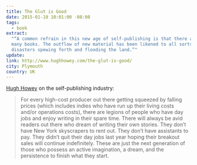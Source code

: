 ```yaml
---
title: The Glut is Good
date: 2015-01-10 10:01:00 -08:00
tags:
  - book
extract:
  "“A common refrain in this new age of self-publishing is that there are too
  many books. The outflow of new material has been likened to all sorts of natural
  disasters spewing forth and flooding the land.”"
update:
link: http://www.hughhowey.com/the-glut-is-good/
city: Plymouth
country: UK
---
```


[Hugh Howey](http://www.hughhowey.com/the-glut-is-good/) on the self-publishing industry:

> For every high-cost producer out there getting squeezed by falling prices (which includes indies who have run up their living costs and/or operations costs), there are legions of people who have day jobs and enjoy writing in their spare time. There will always be avid readers out there who dream of writing their own stories. They don’t have New York skyscrapers to rent out. They don’t have assistants to pay. They didn’t quit their day jobs last year hoping their breakout sales will continue indefinitely. These are just the next generation of those who possess an active imagination, a dream, and the persistence to finish what they start.
